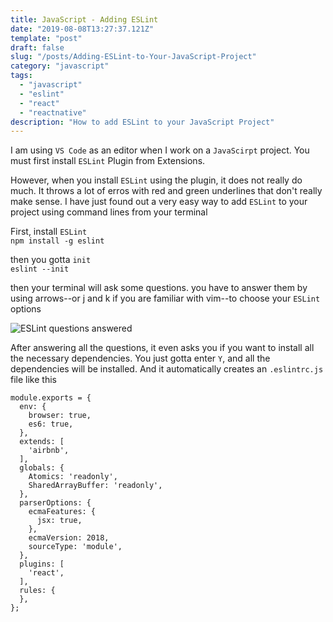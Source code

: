 ```yaml
---
title: JavaScript - Adding ESLint
date: "2019-08-08T13:27:37.121Z"
template: "post"
draft: false
slug: "/posts/Adding-ESLint-to-Your-JavaScript-Project"
category: "javascript"
tags:
  - "javascript"
  - "eslint"
  - "react"
  - "reactnative"
description: "How to add ESLint to your JavaScript Project"
---
```


I am using `VS Code` as an editor when I work on a `JavaScirpt` project. You must first install `ESLint` Plugin from Extensions.

However, when you install `ESLint` using the plugin, it does not really do much. It throws a lot of erros with red and green underlines that don't really make sense. I have just found out a very easy way to add `ESLint` to your project using command lines from your terminal

First, install `ESLint` <br>
`npm install -g eslint` <br>

then you gotta `init` <br>
`eslint --init` <br>

then your terminal will ask some questions. you have to answer them by using arrows--or j and k if you are familiar with vim--to choose your `ESLint` options

![ESLint questions answered](https://scontent-icn1-1.xx.fbcdn.net/v/t1.0-9/69036743_10219574424732121_8346729998689763328_o.jpg?_nc_cat=104&_nc_oc=AQlGHZSxPCwUYvh0A6vl5c82DOBPdNhCtjc-gnIvobnUH9k8hr2SfOavYSB_qrpM8-c&_nc_ht=scontent-icn1-1.xx&oh=6ea0750cc536dbe38dc60a85d4a310c0&oe=5DE9F755)

After answering all the questions, it even asks you if you want to install all the necessary dependencies. You just gotta enter `Y`, and all the dependencies will be installed. And it automatically creates an `.eslintrc.js` file like this

```
module.exports = {
  env: {
    browser: true,
    es6: true,
  },
  extends: [
    'airbnb',
  ],
  globals: {
    Atomics: 'readonly',
    SharedArrayBuffer: 'readonly',
  },
  parserOptions: {
    ecmaFeatures: {
      jsx: true,
    },
    ecmaVersion: 2018,
    sourceType: 'module',
  },
  plugins: [
    'react',
  ],
  rules: {
  },
};
```